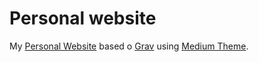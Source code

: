 # Personal website
My [Personal Website](https://www.brunodgoncalves.com/) based o [Grav](https://github.com/getgrav/grav) using [Medium Theme](https://github.com/mblode/grav-theme-medium).
